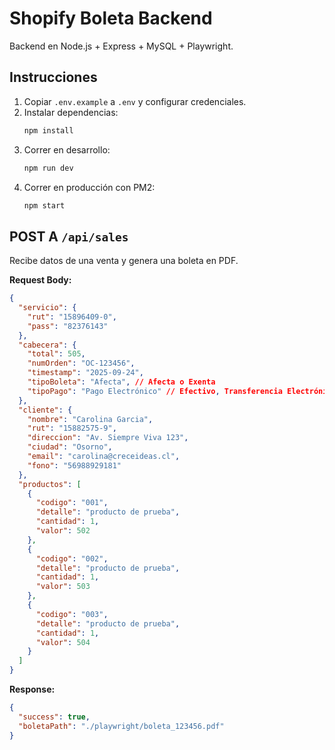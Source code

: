 # Shopify Boleta Backend

Backend en Node.js + Express + MySQL + Playwright.

## Instrucciones

1. Copiar `.env.example` a `.env` y configurar credenciales.
2. Instalar dependencias:
   ```bash
   npm install
   ```
3. Correr en desarrollo:
   ```bash
   npm run dev
   ```
4. Correr en producción con PM2:
   ```bash
   npm start
   ```

## POST A `/api/sales`

Recibe datos de una venta y genera una boleta en PDF.

**Request Body:**

```json
{
  "servicio": {
    "rut": "15896409-0",
    "pass": "82376143"
  },
  "cabecera": {
    "total": 505,
    "numOrden": "OC-123456",
    "timestamp": "2025-09-24",
    "tipoBoleta": "Afecta", // Afecta o Exenta
    "tipoPago": "Pago Electrónico" // Efectivo, Transferencia Electrónica, Pago Electrónico, Otro
  },
  "cliente": {
    "nombre": "Carolina Garcia",
    "rut": "15882575-9",
    "direccion": "Av. Siempre Viva 123",
    "ciudad": "Osorno",
    "email": "carolina@creceideas.cl",
    "fono": "56988929181"
  },
  "productos": [
    {
      "codigo": "001",
      "detalle": "producto de prueba",
      "cantidad": 1,
      "valor": 502
    },
    {
      "codigo": "002",
      "detalle": "producto de prueba",
      "cantidad": 1,
      "valor": 503
    },
    {
      "codigo": "003",
      "detalle": "producto de prueba",
      "cantidad": 1,
      "valor": 504
    }
  ]
}
```

**Response:**

```json
{
  "success": true,
  "boletaPath": "./playwright/boleta_123456.pdf"
}
```
